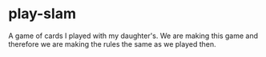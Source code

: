 # play-slam
A game of cards I played with my daughter's. We are making this game and therefore we are making the rules the same as we played then.
